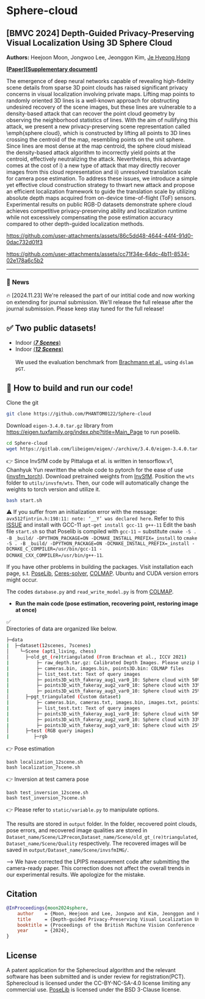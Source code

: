 # Sphere-cloud
## [BMVC 2024] Depth-Guided Privacy-Preserving Visual Localization Using 3D Sphere Cloud
**Authors:** Heejoon Moon, Jongwoo Lee, Jeonggon Kim, [Je Hyeong Hong](https://sites.google.com/view/hyvision)

**[[Paper]()][[Supplementary document]()]**

The emergence of deep neural networks capable of revealing high-fidelity scene details from sparse 3D point clouds has raised significant privacy concerns in visual localization involving private maps.
Lifting map points to randomly oriented 3D lines is a well-known approach for obstructing undesired recovery of the scene images, but these lines are vulnerable to a density-based attack that can recover the point cloud geometry by observing the neighborhood statistics of lines.
With the aim of nullifying this attack, we present a new privacy-preserving scene representation called \emph{sphere cloud}, which is constructed by lifting all points to 3D lines crossing the centroid of the map, resembling points on the unit sphere.
Since lines are most dense at the map centroid, the sphere cloud mislead the density-based attack algorithm to incorrectly yield points at the centroid, effectively neutralizing the attack. 
Nevertheless, this advantage comes at the cost of i) a new type of attack that may directly recover images from this cloud representation and ii) unresolved translation scale for camera pose estimation.
To address these issues, we introduce a simple yet effective cloud construction strategy to thwart new attack and 
 propose an efficient localization framework to guide the translation scale by utilizing absolute depth maps acquired from on-device time-of-flight (ToF) sensors.
Experimental results on public RGB-D datasets demonstrate sphere cloud achieves competitive privacy-preserving ability and localization runtime while not excessively compensating the pose estimation accuracy compared to other depth-guided localization methods.

https://github.com/user-attachments/assets/86c5dd48-4644-44f4-91d0-0dac732d01f3 

https://github.com/user-attachments/assets/cc71f34e-64dc-4b11-8534-02e178a6c5b2

*************************************
### :rocket: **News** 
:fire: [2024.11.23] We're released the part of our intitial code and now working on extending for journal submission. We'll release the full release after the journal submission. Please keep stay tuned for the full release!

## :white_check_mark: Two public datasets!
- Indoor [(**_7 Scenes_**)](https://www.microsoft.com/en-us/research/project/rgb-d-dataset-7-scenes/) </br>
- Indoor [(**_12 Scenes_**)](https://graphics.stanford.edu/projects/reloc/) </br> </br>
We used the evaluation benchmark from [Brachmann et al.](https://github.com/tsattler/visloc_pseudo_gt_limitations), using `dslam pGT`. 


## :running: How to build and run our code!
Clone the git <br>
```bash 
git clone https://github.com/PHANTOM0122/Sphere-cloud
```

Download `eigen-3.4.0.tar.gz` library from https://eigen.tuxfamily.org/index.php?title=Main_Page to run poselib.
```bash
cd Sphere-cloud
wget https://gitlab.com/libeigen/eigen/-/archive/3.4.0/eigen-3.4.0.tar.gz
```
:point_right: Since InvSfM code by Pittaluga et al. is written in tensorflow.v1, Chanhyuk Yun rewritten the whole code to pytorch for the ease of use ([invsfm_torch](https://github.com/ChanhyukYun/invSfM_torch)).
Download pretrained weights from [InvSfM](https://github.com/francescopittaluga/invsfm).
Position the `wts` folder to `utils/invsfm/wts`.
Then, our code will automatically change the weights to torch version and utilize it.

```bash
bash start.sh
```

:warning: If you suffer from an initialization error with the message: `avx512fintrin.h:198:11: note: ‘__Y’ was declared here`.
Refer to this [ISSUE](https://github.com/pytorch/pytorch/issues/77939#issue-1242584624) and install with GCC-11
`apt-get install gcc-11 g++-11`
Edit the bash file `start.sh` so that Poselib is compiled with `gcc-11` $-$ substitute `cmake -S . -B _build/ -DPYTHON_PACKAGE=ON -DCMAKE_INSTALL_PREFIX=_install`
to `cmake -S . -B _build/ -DPYTHON_PACKAGE=ON -DCMAKE_INSTALL_PREFIX=_install -DCMAKE_C_COMPILER=/usr/bin/gcc-11 -DCMAKE_CXX_COMPILER=/usr/bin/g++-11`.

If you have other problems in building the packages.
Visit installation each page, s.t. [PoseLib](https://github.com/vlarsson/PoseLib), [Ceres-solver](http://ceres-solver.org/installation.html), [COLMAP](https://colmap.github.io/install.html).
Ubuntu and CUDA version errors might occur.

The codes `database.py` and `read_write_model.py` is from [COLMAP](https://github.com/colmap/colmap).
- **Run the main code (pose estimation, recovering point, restoring image at once)**

:white_check_mark:	
Directories of data are organized like below.
```bash
├─data 
|  ├─dataset(12scenes, 7scenes)
│    └─Scene (apt1_living, chess)
│      ├─old_gt_(re)triangulated (From Brachman et al., ICCV 2021)
|          ├─ raw_depth.tar.gz: Calibrated Depth Images. Please unzip before localizaiton.
|          ├─ cameras.bin, images.bin, points3D.bin: COLMAP files
|          ├─ list_test.txt: Text of query images
|          ├─ points3D_with_fakeray_aug1_var0_10: Sphere cloud with 50% TP ratio
|          ├─ points3D_with_fakeray_aug2_var0_10: Sphere cloud with 33% TP ratio
|          ├─ points3D_with_fakeray_aug3_var0_10: Sphere cloud with 25% TP ratio
│      ├─pgt_triangulated (Custom dataset)
|          ├─ cameras.bin, cameras.txt, images.bin, images.txt, points3D.bin, points3D.txt, database.db
|          ├─ list_test.txt: Text of query images
|          ├─ points3D_with_fakeray_aug1_var0_10: Sphere cloud with 50% TP ratio
|          ├─ points3D_with_fakeray_aug2_var0_10: Sphere cloud with 33% TP ratio
|          ├─ points3D_with_fakeray_aug3_var0_10: Sphere cloud with 25% TP ratio
│      ├─test (RGB query images)
|         ├─rgb        
```

:point_right: Pose estimation 
```
bash localization_12scene.sh
bash localization_7scene.sh
```

:point_right: Inversion at test camera pose 
```
bash test_inversion_12scene.sh
bash test_inversion_7scene.sh
```

:point_right: Please refer to `static/variable.py` to manipulate options.

The results are stored in `output` folder.
In the folder, recovered point clouds, pose errors, and recovered image qualities are stored in `Dataset_name/Scene/L2Precon`,`Dataset_name/Scene/old_gt_(re)triangulated`,`Dataset_name/Scene/Quality` respectively.
The recovered images will be saved in `output/Dataset_name/Scene/invsfmIMG/`.

--> We have corrected the LPIPS measurement code after submitting the camera-ready paper. This correction does not affect the overall trends in our experimental results. We apologize for the mistake.

## Citation
```bibtex
@InProceedings{moon2024sphere,
    author    = {Moon, Heejoon and Lee, Jongwoo and Kim, Jeonggon and Hong, Je Hyeong},
    title     = {Depth-guided Privacy-Preserving Visual Localization Using 3D Sphere Clouds},
    booktitle = {Proceedings of the British Machine Vision Conference (BMVC)},
    year      = {2024},
}
```
## License
A patent application for the Spherecloud algorithm and the relevant software has been submitted and is under review for registration(PCT).
Spherecloud is licensed under the CC-BY-NC-SA-4.0 license limiting any commercial use.
[PoseLib](https://github.com/vlarsson/PoseLib) is licensed under the BSD 3-Clause license.

